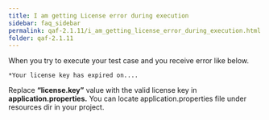 ```yaml
---
title: I am getting License error during execution
sidebar: faq_sidebar
permalink: qaf-2.1.11/i_am_getting_license_error_during_execution.html
folder: qaf-2.1.11
---
```


When you try to execute your test case and you receive error like below.

    *Your license key has expired on....

Replace **“license.key”** value with the valid license key in **application.properties.** You can locate application.properties file under resources dir in your project.
